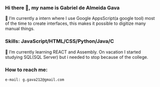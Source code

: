 ### Hi there 👋, my name is Gabriel de Almeida Gava
🔭 I’m currently a intern where I use Google AppsScript(a google tool) most of the time to create interfaces, this makes it possible to digitize many manual things.

### Skills: JavaScript/HTML/CSS/Python/Java/C

🌱 I’m currently learning REACT and Assembly. On vacation I started studying SQL(SQL Server) but i needed to stop because of the college.

### How to reach me:
    e-mail: g.gava212@gmail.com

<!--
**ggava/ggava** is a ✨ _special_ ✨ repository because its `README.md` (this file) appears on your GitHub profile.

Here are some ideas to get you started:

- 🔭 I’m currently working on ...
- 🌱 I’m currently learning ...
- 👯 I’m looking to collaborate on ...
- 🤔 I’m looking for help with ...
- 💬 Ask me about ...
- 📫 How to reach me: ...
- 😄 Pronouns: ...
- ⚡ Fun fact: ...
-->
